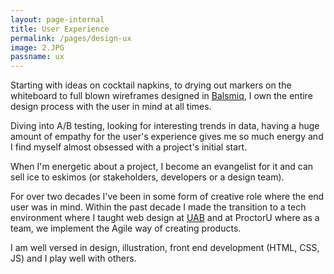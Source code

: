 ```yaml
---
layout: page-internal
title: User Experience
permalink: /pages/design-ux
image: 2.JPG
passname: ux
---
```

Starting with ideas on cocktail napkins, to drying out markers on the whiteboard to full blown wireframes designed in  [Balsmiq](https://balsamiq.com/), I own the entire design process with the user in mind at all times.  

Diving into A/B testing, looking for interesting trends in data, having a huge amount of empathy for the user's experience gives me so much energy and I find myself almost obsessed with a project's initial start.

When I'm energetic about a project, I become an evangelist for it and can sell ice to eskimos (or stakeholders, developers or a design team).

For over two decades I've been in some form of creative role where the end user was in mind.  Within the past decade I made the transition to a tech environment where I taught web design at [UAB](https://uab.edu/) and at ProctorU where as a team, we implement the Agile way of creating products.

I am well versed in design, illustration, front end development (HTML, CSS, JS) and I play well with others.
